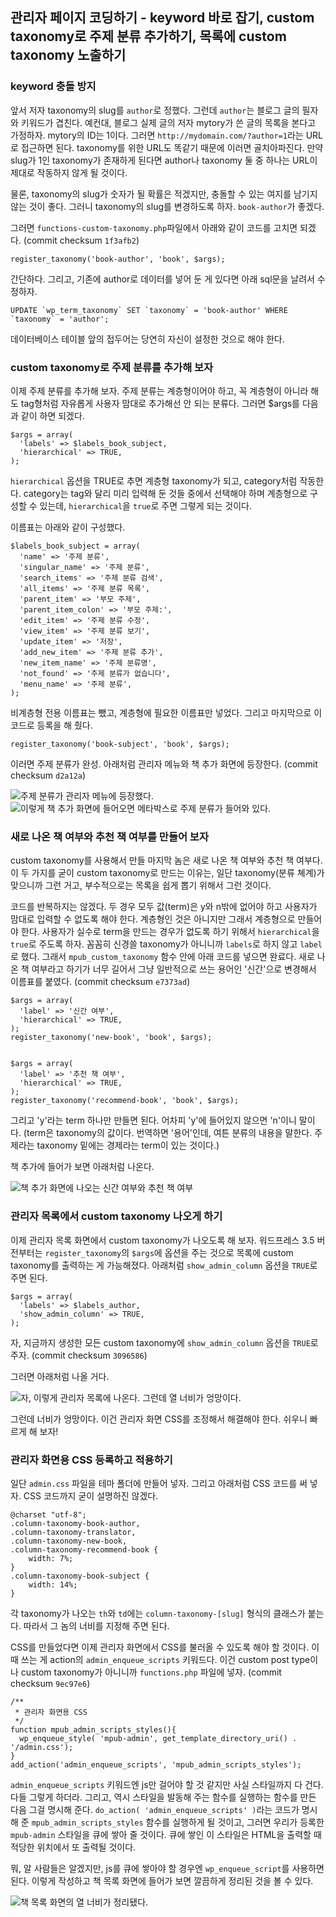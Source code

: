 ## 관리자 페이지 코딩하기 - keyword 바로 잡기, custom taxonomy로 주제 분류 추가하기, 목록에 custom taxonomy 노출하기

### keyword 충돌 방지

앞서 저자 taxonomy의 slug를 `author`로 정했다. 그런데 `author`는 블로그 글의 필자와 키워드가 겹친다. 예컨대, 블로그 실제 글의 저자 mytory가 쓴 글의 목록을 본다고 가정하자. mytory의 ID는 1이다. 그러면 `http://mydomain.com/?author=1`라는 URL로 접근하면 된다. taxonomy를 위한 URL도 똑같기 때문에 이러면 골치아파진다. 만약 slug가 1인 taxonomy가 존재하게 된다면 author나 taxonomy 둘 중 하나는 URL이 제대로 작동하지 않게 될 것이다. 

물론, taxonomy의 slug가 숫자가 될 확률은 적겠지만, 충돌할 수 있는 여지를 남기지 않는 것이 좋다. 그러니 taxonomy의 slug를 변경하도록 하자. `book-author`가 좋겠다.

그러면 `functions-custom-taxonomy.php`파일에서 아래와 같이 코드를 고치면 되겠다. (commit checksum `1f3afb2`)

    register_taxonomy('book-author', 'book', $args);

간단하다. 그리고, 기존에 author로 데이터를 넣어 둔 게 있다면 아래 sql문을 날려서 수정하자.

    UPDATE `wp_term_taxonomy` SET `taxonomy` = 'book-author' WHERE `taxonomy` = 'author';

데이터베이스 테이블 앞의 접두어는 당연히 자신이 설정한 것으로 해야 한다.

### custom taxonomy로 주제 분류를 추가해 보자

이제 주제 분류를 추가해 보자. 주제 분류는 계층형이어야 하고, 꼭 계층형이 아니라 해도 tag형처럼 자유롭게 사용자 맘대로 추가해선 안 되는 분류다. 그러면 $args를 다음과 같이 하면 되겠다.

    $args = array(
      'labels' => $labels_book_subject,
      'hierarchical' => TRUE,
    );

`hierarchical` 옵션을 TRUE로 추면 계층형 taxonomy가 되고, category처럼 작동한다. category는 tag와 달리 미리 입력해 둔 것들 중에서 선택해야 하며 계층형으로 구성할 수 있는데, `hierarchical`을 `true`로 주면 그렇게 되는 것이다.

이름표는 아래와 같이 구성했다.

    $labels_book_subject = array(
      'name' => '주제 분류',
      'singular_name' => '주제 분류',
      'search_items' => '주제 분류 검색',
      'all_items' => '주제 분류 목록',
      'parent_item' => '부모 주제',
      'parent_item_colon' => '부모 주제:',
      'edit_item' => '주제 분류 수정',
      'view_item' => '주제 분류 보기',
      'update_item' => '저장',
      'add_new_item' => '주제 분류 추가',
      'new_item_name' => '주제 분류명',
      'not_found' => '주제 분류가 없습니다',
      'menu_name' => '주제 분류',
    );

비계층형 전용 이름표는 뺐고, 계층형에 필요한 이름표만 넣었다. 그리고 마지막으로 이 코드로 등록을 해 줬다.

    register_taxonomy('book-subject', 'book', $args);

이러면 주제 분류가 완성. 아래처럼 관리자 메뉴와 책 추가 화면에 등장한다. (commit checksum `d2a12a`)

![주제 분류가 관리자 메뉴에 등장했다.](img/img06-book-subject-menu.png) ![이렇게 책 추가 화면에 들어오면 메타박스로 주제 분류가 들어와 있다.](img/img07-book-subject-meta-box.png)

### 새로 나온 책 여부와 추천 책 여부를 만들어 보자

custom taxonomy를 사용해서 만들 마지막 놈은 새로 나온 책 여부와 추천 책 여부다. 이 두 가지를 굳이 custom taxonomy로 만드는 이유는, 일단 taxonomy(분류 쳬계)가 맞으니까 그런 거고, 부수적으로는 목록을 쉽게 뽑기 위해서 그런 것이다.

코드를 반복하지는 않겠다. 두 경우 모두 값(term)은 y와 n밖에 없어야 하고 사용자가 맘대로 입력할 수 없도록 해야 한다. 계층형인 것은 아니지만 그래서 계층형으로 만들어야 한다. 사용자가 실수로 term을 만드는 경우가 없도록 하기 위해서 `hierarchical`을 `true`로 주도록 하자. 꼼꼼히 신경쓸 taxonomy가 아니니까 `labels`로 하지 않고 `label`로 했다. 그래서 `mpub_custom_taxonomy` 함수 안에 아래 코드를 넣으면 완료다. 새로 나온 책 여부라고 하기가 너무 길어서 그냥 일반적으로 쓰는 용어인 '신간'으로 변경해서 이름표를 붙였다. (commit checksum `e7373ad`)

    $args = array(
      'label' => '신간 여부',
      'hierarchical' => TRUE,
    );
    register_taxonomy('new-book', 'book', $args);


    $args = array(
      'label' => '추천 책 여부',
      'hierarchical' => TRUE,
    );
    register_taxonomy('recommend-book', 'book', $args);

그리고 'y'라는 term 하나만 만들면 된다. 어차피 'y'에 들어있지 않으면 'n'이니 말이다. (term은 taxonomy의 값이다. 번역하면 '용어'인데, 여튼 분류의 내용을 말한다. 주제라는 taxonomy 밑에는 경제라는 term이 있는 것이다.)

책 추가에 들어가 보면 아래처럼 나온다.

![책 추가 화면에 나오는 신간 여부와 추천 책 여부](img/img08-new-recommend-book.png)

### 관리자 목록에서 custom taxonomy 나오게 하기

이제 관리자 목록 화면에서 custom taxonomy가 나오도록 해 보자. 워드프레스 3.5 버전부터는 `register_taxonomy`의 `$args`에 옵션을 주는 것으로 목록에 custom taxonomy를 출력하는 게 가능해졌다. 아래처럼 `show_admin_column` 옵션을 `TRUE`로 주면 된다.

    $args = array(
      'labels' => $labels_author,
      'show_admin_column' => TRUE,
    );

자, 지금까지 생성한 모든 custom taxonomy에 `show_admin_column` 옵션을 `TRUE`로 주자. (commit checksum `3096586`)

그러면 아래처럼 나올 거다.

![자, 이렇게 관리자 목록에 나온다. 그런데 열 너비가 엉망이다.](img/img09-show-admin-column.png)

그런데 너비가 엉망이다. 이건 관리자 화면 CSS를 조정해서 해결해야 한다. 쉬우니 빠르게 해 보자!

### 관리자 화면용 CSS 등록하고 적용하기

일단 `admin.css` 파일을 테마 폴더에 만들어 넣자. 그리고 아래처럼 CSS 코드를 써 넣자. CSS 코드까지 굳이 설명하진 않겠다.

    @charset "utf-8";
    .column-taxonomy-book-author,
    .column-taxonomy-translator,
    .column-taxonomy-new-book,
    .column-taxonomy-recommend-book {
        width: 7%;
    }
    .column-taxonomy-book-subject {
        width: 14%;
    }

각 taxonomy가 나오는 `th`와 `td`에는 `column-taxonomy-[slug]` 형식의 클래스가 붙는다. 따라서 그 놈의 너비를 지정해 주면 된다.

CSS를 만들었다면 이제 관리자 화면에서 CSS를 불러올 수 있도록 해야 할 것이다. 이 때 쓰는 게 action의 `admin_enqueue_scripts` 키워드다. 이건 custom post type이나 custom taxonomy가 아니니까 `functions.php` 파일에 넣자. (commit checksum `9ec97e6`)

    /**
     * 관리자 화면용 CSS
     */
    function mpub_admin_scripts_styles(){
      wp_enqueue_style( 'mpub-admin', get_template_directory_uri() . '/admin.css');
    }
    add_action('admin_enqueue_scripts', 'mpub_admin_scripts_styles');

`admin_enqueue_scripts` 키워드엔 js만 걸어야 할 것 같지만 사실 스타일까지 다 건다. 다들 그렇게 하더라. 그리고, 역시 스타일을 발동해 주는 함수를 실행하는 함수를 만든 다음 그걸 명시해 준다. `do_action( 'admin_enqueue_scripts' )`라는 코드가 명시해 준 `mpub_admin_scripts_styles` 함수를 실행하게 될 것이고, 그러면 우리가 등록한 `mpub-admin` 스타일을 큐에 쌓아 줄 것이다. 큐에 쌓인 이 스타일은 HTML을 출력할 때 적당한 위치에서 또 출력될 것이다. 

뭐, 알 사람들은 알겠지만, js를 큐에 쌓아야 할 경우엔 `wp_enqueue_script`를 사용하면 된다. 이렇게 작성하고 책 목록 화면에 들어가 보면 깔끔하게 정리된 것을 볼 수 있다.

![책 목록 화면의 열 너비가 정리됐다.](img/img10-admin-list-style.png)